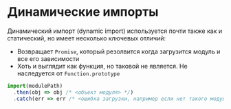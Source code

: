 # Динамические импорты

Динамический импорт (dynamic import) используется почти также как и статический, 
но имеет несколько ключевых отличий:

- Возвращает `Promise`, который резолвится когда загрузится модуль и все его зависимости
- Хоть и выглядит как функция, но таковой не является. Не наследуется от `Function.prototype`

```js
import(modulePath)
  .then(obj => obj /* <объект модуля> */)
  .catch(err => err /* <ошибка загрузки, например если нет такого модуля> */)
```